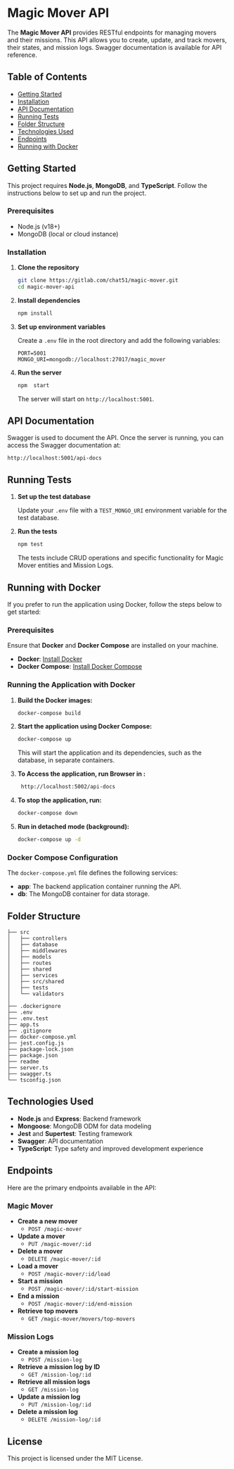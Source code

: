
# Magic Mover API

The **Magic Mover API** provides RESTful endpoints for managing movers and their missions. This API allows you to create, update, and track movers, their states, and mission logs. Swagger documentation is available for API reference.

## Table of Contents

- [Getting Started](#getting-started)
- [Installation](#installation)
- [API Documentation](#api-documentation)
- [Running Tests](#running-tests)
- [Folder Structure](#folder-structure)
- [Technologies Used](#technologies-used)
- [Endpoints](#endpoints)
- [Running with Docker](#running-with-docker)

## Getting Started

This project requires **Node.js**, **MongoDB**, and **TypeScript**. Follow the instructions below to set up and run the project.

### Prerequisites

- Node.js (v18+)
- MongoDB (local or cloud instance)

### Installation

1. **Clone the repository**
   ```bash
   git clone https://gitlab.com/chat51/magic-mover.git
   cd magic-mover-api
   ```

2. **Install dependencies**
   ```bash
   npm install
   ```

3. **Set up environment variables**

   Create a `.env` file in the root directory and add the following variables:

   ```env
   PORT=5001
   MONGO_URI=mongodb://localhost:27017/magic_mover
   ```

4. **Run the server**
   ```bash
   npm  start
   ```

   The server will start on `http://localhost:5001`.

## API Documentation

Swagger is used to document the API. Once the server is running, you can access the Swagger documentation at:

```
http://localhost:5001/api-docs
```

## Running Tests

1. **Set up the test database**

   Update your `.env` file with a `TEST_MONGO_URI` environment variable for the test database.

2. **Run the tests**
   ```bash
   npm test
   ```

   The tests include CRUD operations and specific functionality for Magic Mover entities and Mission Logs.

## Running with Docker

If you prefer to run the application using Docker, follow the steps below to get started:

### Prerequisites

Ensure that **Docker** and **Docker Compose** are installed on your machine.

- **Docker**: [Install Docker](https://docs.docker.com/get-docker/)
- **Docker Compose**: [Install Docker Compose](https://docs.docker.com/compose/install/)

### Running the Application with Docker

1. **Build the Docker images:**
   ```bash
   docker-compose build
   ```

2. **Start the application using Docker Compose:**
   ```bash
   docker-compose up
   ```

   This will start the application and its dependencies, such as the database, in separate containers.

3. **To Access the application, run Browser in :**
   ```bash
    http://localhost:5002/api-docs
   ```


4. **To stop the application, run:**
   ```bash
   docker-compose down
   ```

5. **Run in detached mode (background):**
   ```bash
   docker-compose up -d
   ```


### Docker Compose Configuration

The `docker-compose.yml` file defines the following services:

- **app**: The backend application container running the API.
- **db**: The MongoDB container for data storage.

## Folder Structure

```
├── src
│   ├── controllers
│   ├── database
│   ├── middlewares
│   ├── models
│   ├── routes
│   ├── shared
│   ├── services
│   ├── src/shared
│   ├── tests
│   └── validators
│   
├── .dockerignore
├── .env
├── .env.test
├── app.ts
├── .gitignore
├── docker-compose.yml
├── jest.config.js
├── package-lock.json
├── package.json
├── readme
├── server.ts
├── swagger.ts
└── tsconfig.json

```

## Technologies Used

- **Node.js** and **Express**: Backend framework
- **Mongoose**: MongoDB ODM for data modeling
- **Jest** and **Supertest**: Testing framework
- **Swagger**: API documentation
- **TypeScript**: Type safety and improved development experience

## Endpoints

Here are the primary endpoints available in the API:

### Magic Mover

- **Create a new mover**
  - `POST /magic-mover`
- **Update a mover**
  - `PUT /magic-mover/:id`
- **Delete a mover**
  - `DELETE /magic-mover/:id`
- **Load a mover**
  - `POST /magic-mover/:id/load`
- **Start a mission**
  - `POST /magic-mover/:id/start-mission`
- **End a mission**
  - `POST /magic-mover/:id/end-mission`
- **Retrieve top movers**
  - `GET /magic-mover/movers/top-movers`

### Mission Logs

- **Create a mission log**
  - `POST /mission-log`
- **Retrieve a mission log by ID**
  - `GET /mission-log/:id`
- **Retrieve all mission logs**
  - `GET /mission-log`
- **Update a mission log**
  - `PUT /mission-log/:id`
- **Delete a mission log**
  - `DELETE /mission-log/:id`

## License

This project is licensed under the MIT License.

